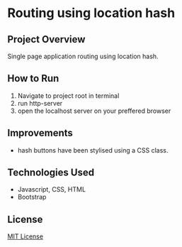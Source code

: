 # Routing using location hash

## Project Overview

Single page application routing using location hash. 

## How to Run

1. Navigate to project root in terminal
2. run http-server
3. open the localhost server on your preffered browser

## Improvements 

- hash buttons have been stylised using a CSS class. 

## Technologies Used

- Javascript, CSS, HTML
- Bootstrap 

## License

[MIT License](LICENSE)
